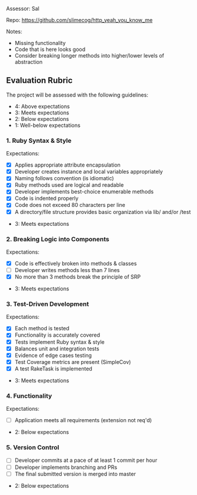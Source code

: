 Assessor: Sal

Repo: https://github.com/slimecog/http_yeah_you_know_me

Notes:

* Missing functionality
* Code that is here looks good
* Consider breaking longer methods into higher/lower levels of abstraction

## Evaluation Rubric

The project will be assessed with the following guidelines:

* 4: Above expectations
* 3: Meets expectations
* 2: Below expectations
* 1: Well-below expectations

### 1. Ruby Syntax & Style

Expectations:

- [X] Applies appropriate attribute encapsulation
- [X] Developer creates instance and local variables appropriately
- [X] Naming follows convention (is idiomatic)
- [X] Ruby methods used are logical and readable
- [X] Developer implements best-choice enumerable methods
- [X] Code is indented properly
- [X] Code does not exceed 80 characters per line
- [X] A directory/file structure provides basic organization via lib/ and/or /test

* 3: Meets expectations

### 2. Breaking Logic into Components

Expectations:

- [X] Code is effectively broken into methods & classes
- [ ] Developer writes methods less than 7 lines
- [X] No more than 3 methods break the principle of SRP

* 3: Meets expectations

### 3. Test-Driven Development

Expectations:

- [X] Each method is tested
- [X] Functionality is accurately covered
- [X] Tests implement Ruby syntax & style
- [X] Balances unit and integration tests
- [X] Evidence of edge cases testing
- [X] Test Coverage metrics are present (SimpleCov)
- [X] A test RakeTask is implemented

* 3: Meets expectations

### 4. Functionality

Expectations:

- [ ] Application meets all requirements (extension not req'd)

* 2: Below expectations

### 5. Version Control

- [ ] Developer commits at a pace of at least 1 commit per hour
- [ ] Developer implements branching and PRs
- [ ] The final submitted version is merged into master

* 2: Below expectations
